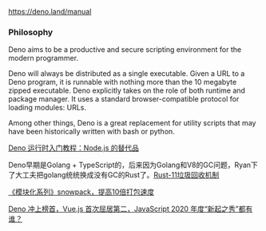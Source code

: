 https://deno.land/manual

### Philosophy

Deno aims to be a productive and secure scripting environment for the modern programmer.

Deno will always be distributed as a single executable. Given a URL to a Deno program, it is runnable with nothing more than the 10 megabyte zipped executable. Deno explicitly takes on the role of both runtime and package manager. It uses a standard browser-compatible protocol for loading modules: URLs.

Among other things, Deno is a great replacement for utility scripts that may have been historically written with bash or python.



[Deno 运行时入门教程：Node.js 的替代品](http://www.ruanyifeng.com/blog/2020/01/deno-intro.html)

Deno早期是Golang + TypeScript的，后来因为Golang和V8的GC问题，Ryan下了大工夫把golang统统换成没有GC的Rust了。[Rust-11垃圾回收机制](https://blog.csdn.net/tianlangstudio/article/details/100971001)

[《模块化系列》snowpack，提高10倍打包速度](https://zhuanlan.zhihu.com/p/108222057)

[Deno 冲上榜首，Vue.js 首次屈居第二，JavaScript 2020 年度“新起之秀”都有谁？](https://blog.csdn.net/csdnnews/article/details/112778182)